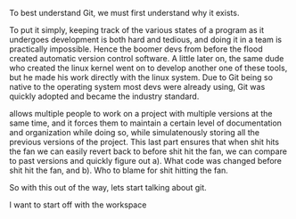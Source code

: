 To best understand Git, we must first understand why it exists. 

To put it simply, keeping track of the various states of a program as it undergoes development is both hard and tedious, and doing it in a team is practically impossible. Hence the boomer devs from before the flood created automatic version control software. A little later on, the same dude who created the linux kernel went on to develop another one of these tools, but he made his work directly with the linux system. Due to Git being so native to the operating system most devs were already using, Git was quickly adopted and became the industry standard.


 allows multiple people to work on a project with multiple versions at the same time, and it forces them to maintain a certain level of documentation and organization while doing so, while simulatenously storing all the previous versions of the project. This last part ensures that when shit hits the fan we can easily revert back to before shit hit the fan, we can compare to past versions and quickly figure out a). What code was changed before shit hit the fan, and b). Who to blame for shit hitting the fan.

So with this out of the way, lets start talking about git. 

I want to start off with the workspace
